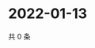# 2022-01-13

共 0 条

<!-- BEGIN WEIBO -->
<!-- 最后更新时间 Thu Jan 13 2022 17:09:40 GMT+0800 (China Standard Time) -->

<!-- END WEIBO -->

